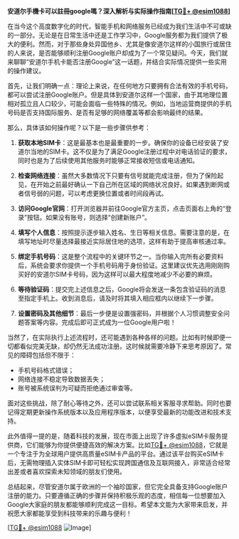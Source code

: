 **安道尔手機卡可以註冊google嗎？深入解析与实际操作指南[[TG💪+ @esim1088](https://t.me/s/esim1088)]**

在当今这个高度数字化的时代，智能手机和网络服务已经成为我们生活中不可或缺的一部分。无论是在日常生活中还是工作学习中，Google服务都为我们提供了极大的便利。然而，对于那些身处异国他乡、尤其是像安道尔这样的小国旅行或居住的人来说，是否能够顺利注册Google账户却成为了一个常见疑问。今天，我们就来聊聊“安道尔手机卡能否注册Google”这一话题，并结合实际情况提供一些实用的操作建议。

首先，让我们明确一点：理论上来说，在任何地方只要拥有合法有效的手机号码，都可以尝试注册Google账户。但是具体到安道尔这样一个国家，由于其地理位置相对孤立且人口较少，可能会面临一些特殊的情况。例如，当地运营商提供的手机号码是否支持国际服务、是否有足够的网络覆盖等都会影响最终的结果。

那么，具体该如何操作呢？以下是一些步骤供参考：

1. **获取本地SIM卡**：这是最基本也是最重要的一步。确保你的设备已经安装了安道尔当地的SIM卡。这不仅是为了满足Google注册过程中对电话验证的要求，同时也是为了后续使用其他服务时能够正常接收短信或电话通知。

2. **检查网络连接**：虽然大多数情况下只要有信号就能完成注册，但为了保险起见，在开始之前最好确认一下自己所在区域的网络状况良好。如果遇到断网或者信号弱的问题，可以考虑更换位置或者时间段再试。

3. **访问Google官网**：打开浏览器并前往Google官方主页，点击页面右上角的“登录”按钮。如果没有账号，则选择“创建新账户”。

4. **填写个人信息**：按照提示逐步输入姓名、生日等相关信息。需要注意的是，在填写地址时尽量选择最接近实际居住地的选项，这样有助于提高审核通过率。

5. **绑定手机号码**：这是整个流程中的关键环节之一。当你输入完所有必要资料后，系统会要求你提供一个手机号码用于身份验证。这里建议优先选用刚刚购买好的安道尔SIM卡号码，因为这样可以最大程度地减少不必要的麻烦。

6. **等待验证码**：提交完上述信息之后，Google将会发送一条包含验证码的消息至指定手机上。收到消息后，请及时将其填入相应框内以继续下一步骤。

7. **设置密码及其他细节**：最后一步便是设置强密码，并根据个人习惯调整安全问题答案等内容。完成后即可正式成为一位Google用户啦！

当然了，在实际执行上述流程时，还可能遇到各种各样的问题。比如有时候即便一切都看似完美无缺，却仍然无法成功注册。这时候就需要冷静下来思考原因了。常见的障碍包括但不限于：

- 手机号码格式错误；
- 网络连接不稳定导致数据丢失；
- 账号被系统误判为可疑而拒绝通过审查等。

面对这些挑战，除了耐心等待之外，还可以尝试联系相关客服寻求帮助。同时也要记得定期更新操作系统版本以及应用程序版本，以便享受最新的功能改进和技术支持。

此外值得一提的是，随着科技的发展，现在市面上出现了许多虚拟eSIM卡服务提供商，它们能够为你提供便捷高效的解决方案。比如[TG💪+ @esim1088](https://t.me/s/esim1088)，它就是一个专注于为全球用户提供高质量eSIM卡产品的平台。通过该平台购买eSIM卡后，无需物理插入实体SIM卡即可轻松实现跨国通信及互联网接入，非常适合经常出差或者喜欢探索未知领域的朋友们使用。

总结起来，尽管安道尔属于欧洲的一个袖珍国家，但它完全具备支持Google账户注册的能力。只要遵循正确的步骤并保持积极乐观的态度，相信每一位想要加入Google大家庭的朋友都能够顺利完成这一目标。希望本文能为大家带来启发，并祝愿大家都能享受到科技带来的乐趣与便利！

[[TG💪+ @esim1088](https://t.me/s/esim1088) ![Image](https://i.postimg.cc/4NQfJmqS/Snipaste-2025-05-13-00-14-12.png)]